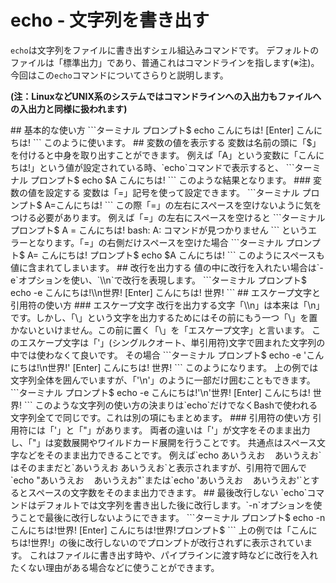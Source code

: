 # echo - 文字列を書き出す
`echo`は文字列をファイルに書き出すシェル組込みコマンドです。
デフォルトのファイルは「標準出力」であり、普通これはコマンドラインを指します(※注)。
今回はこの`echo`コマンドについてさらりと説明します。

**(注：LinuxなどUNIX系のシステムではコマンドラインへの入出力もファイルへの入出力と同様に扱われます)**
<div class="outline"></div>
## 基本的な使い方
```ターミナル
プロンプト$ echo こんにちは! [Enter]
こんにちは!
```
このように使います。
## 変数の値を表示する
変数は名前の頭に「$」を付けると中身を取り出すことができます。
例えば「A」という変数に「こんにちは!」という値が設定されている時、`echo`コマンドで表示すると、
```ターミナル
プロンプト$ echo $A
こんにちは!
```
このような結果となります。
### 変数の値を設定する
変数は「=」記号を使って設定できます。
```ターミナル
プロンプト$ A=こんにちは!
```
この際「=」の左右にスペースを空けないように気をつける必要があります。
例えば「=」の左右にスペースを空けると
```ターミナル
プロンプト$ A = こんにちは!
bash: A: コマンドが見つかりません
```
というエラーとなります。「=」の右側だけスペースを空けた場合
```ターミナル
プロンプト$ A= こんにちは!
プロンプト$ echo $A
 こんにちは!
```
このようにスペースも値に含まれてしまいます。
## 改行を出力する
値の中に改行を入れたい場合は`-e`オプションを使い、`\\n`で改行を表現します。
```ターミナル
プロンプト$ echo -e こんにちは!\\n世界! [Enter]
こんにちは!
世界!
```
## エスケープ文字と引用符の使い方
### エスケープ文字
改行を出力する文字「\\n」は本来は「\n」です。しかし、「\」という文字を出力するためにはその前にもう一つ「\」を置かないといけません。この前に置く「\」を「エスケープ文字」と言います。
このエスケープ文字は「'」(シングルクオート、単引用符)文字で囲まれた文字列の中では使わなくて良いです。
その場合
```ターミナル
プロンプト$ echo -e 'こんにちは!\n世界!' [Enter]
こんにちは!
世界!
```
このようになります。
上の例では文字列全体を囲んでいますが、「'\n'」のように一部だけ囲むこともできます。
```ターミナル
プロンプト$ echo -e こんにちは!'\n'世界! [Enter]
こんにちは!
世界!
```
このような文字列の使い方の決まりは`echo`だけでなくBashで使われる文字列全てで同じです。これは別の項にもまとめます。
### 引用符の使い方
引用符には「'」と「"」があります。
両者の違いは「'」が文字をそのまま出力し、「"」は変数展開やワイルドカード展開を行うことです。
共通点はスペース文字などをそのまま出力できることです。
例えば`echo あいうえお&nbsp;&nbsp;&nbsp;&nbsp;あいうえお`はそのままだと`あいうえお あいうえお`と表示されますが、引用符で囲んで`echo "あいうえお&nbsp;&nbsp;&nbsp;&nbsp;あいうえお"`または`echo 'あいうえお&nbsp;&nbsp;&nbsp;&nbsp;あいうえお'`とするとスペースの文字数をそのまま出力できます。
## 最後改行しない
`echo`コマンドはデフォルトでは文字列を書き出した後に改行します。`-n`オプションを使うことで最後に改行しないようにできます。
```ターミナル
プロンプト$ echo -n こんにちは!世界! [Enter]
こんにちは!世界!プロンプト$
```
上の例では「こんにちは!世界!」の後に改行しないのでプロンプトが改行されずに表示されています。
これはファイルに書き出す時や、パイプラインに渡す時などに改行を入れたくない理由がある場合などに使うことができます。


